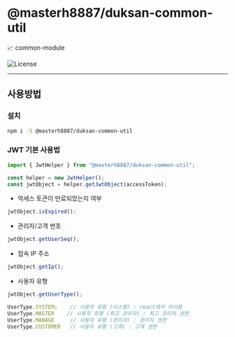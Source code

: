 # @masterh8887/duksan-common-util

:chart_with_upwards_trend: common-module

![License](https://img.shields.io/badge/license-UNLICENSED-orange.svg?style=flat)

---

## 사용방법

### 설치

```bash
npm i -S @masterh8887/duksan-common-util
```

### JWT 기본 사용법

```typescript
import { JwtHelper } from "@masterh8887/duksan-common-util";

const helper = new JwtHelper();
const jwtObject = helper.getJwtObject(accessToken);
```

* 억세스 토큰이 만료되었는지 여부

```typescript
jwtObject.isExpired();
```

* 관리자/고객 번호

```typescript
jwtObject.getUserSeq();
```

* 접속 IP 주소

```typescript
jwtObject.getIp();
```

* 사용자 유형

```typescript
jwtObject.getUserType();

UserType.SYSTEM;    // 사용자 유형 (시스템) : react에서 미사용
UserType.MASTER    // 사용자 유형 (최고 관리자) : 최고 관리자 권한
UserType.MANAGE     // 사용자 유형 (관리자) : 관리자 권한
UserType.CUSTOMER   // 사용자 유형 (고객) : 고객 권한

```
